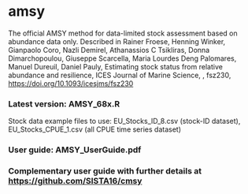 # amsy
The official AMSY method for data-limited stock assessment based on abundance data only. Described in Rainer Froese, Henning Winker, Gianpaolo Coro, Nazli Demirel, Athanassios C Tsikliras, Donna Dimarchopoulou, Giuseppe Scarcella, Maria Lourdes Deng Palomares, Manuel Dureuil, Daniel Pauly, Estimating stock status from relative abundance and resilience, ICES Journal of Marine Science, , fsz230, https://doi.org/10.1093/icesjms/fsz230

### Latest version: AMSY_68x.R
Stock data example files to use: EU_Stocks_ID_8.csv (stock-ID dataset), EU_Stocks_CPUE_1.csv (all CPUE time series dataset)

### User guide: AMSY_UserGuide.pdf

### Complementary user guide with further details at https://github.com/SISTA16/cmsy
